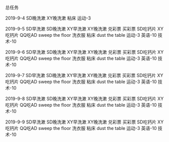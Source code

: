 总任务



2019-9-4
SD晚洗漱
XY晚洗漱
粘床
运动-3




2019-9-5
SD早洗漱
SD晚洗漱
XY早洗漱
XY晚洗漱
兑彩票
买彩票
SD吃钙片
XY吃钙片
QQ吃AD
sweep the floor
洗衣服
粘床
dust the table
运动-3
英语-10
技术-10




2019-9-6
SD早洗漱
SD晚洗漱
XY早洗漱
XY晚洗漱
兑彩票
买彩票
SD吃钙片
XY吃钙片
QQ吃AD
sweep the floor
洗衣服
粘床
dust the table
运动-3
英语-10
技术-10




2019-9-7
SD早洗漱
SD晚洗漱
XY早洗漱
XY晚洗漱
兑彩票
买彩票
SD吃钙片
XY吃钙片
QQ吃AD
sweep the floor
洗衣服
粘床
dust the table
运动-3
英语-10
技术-10




2019-9-8
SD早洗漱
SD晚洗漱
XY早洗漱
XY晚洗漱
兑彩票
买彩票
SD吃钙片
XY吃钙片
QQ吃AD
sweep the floor
洗衣服
粘床
dust the table
运动-3
英语-10
技术-10




2019-9-9
SD早洗漱
SD晚洗漱
XY早洗漱
XY晚洗漱
兑彩票
买彩票
SD吃钙片
XY吃钙片
QQ吃AD
sweep the floor
洗衣服
粘床
dust the table
运动-3
英语-10
技术-10







